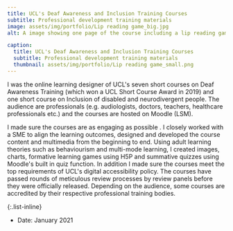 ```yaml
---
title: UCL's Deaf Awareness and Inclusion Training Courses
subtitle: Professional development training materials
image: assets/img/portfolio/Lip reading game_big.jpg
alt: A image showing one page of the course including a lip reading game.

caption:
  title: UCL's Deaf Awareness and Inclusion Training Courses
  subtitle: Professional development training materials
  thumbnail: assets/img/portfolio/Lip reading game_small.png
---
```

I was the online learning designer of UCL's seven short courses on Deaf Awareness Training (which won a UCL Short Course Award in 2019) and one short course on Inclusion of disabled and neurodivergent people. The audience are professionals (e.g. audiologists, doctors, teachers, healthcare professionals etc.) and the courses are hosted on Moodle (LSM).

I made sure the courses are as engaging as possible . I closely worked with a SME to align the learning outcomes, designed and developed the course content and multimedia from the beginning to end. Using adult learning theories such as behaviourism and multi-mode learning,  I created images, charts, formative learning games using H5P and summative quizzes using Moodle's built in quiz function. In addition I made sure the courses meet the top requirements of UCL's digital accessibility policy. The courses have passed rounds of meticulous review processes by review panels before they were officially released. Depending on the audience, some courses are accredited by their respective professional training bodies.

{:.list-inline}
- Date: January 2021
